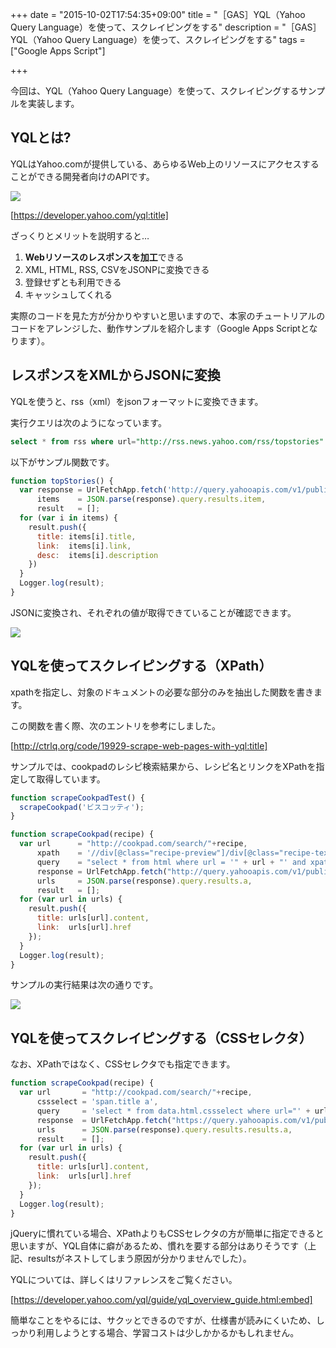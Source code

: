 +++
date = "2015-10-02T17:54:35+09:00"
title = "［GAS］YQL（Yahoo Query Language）を使って、スクレイピングをする"
description = "［GAS］YQL（Yahoo Query Language）を使って、スクレイピングをする"
tags = ["Google Apps Script"]

+++

今回は、YQL（Yahoo Query Language）を使って、スクレイピングするサンプルを実装します。

## YQLとは?

YQLはYahoo.comが提供している、あらゆるWeb上のリソースにアクセスすることができる開発者向けのAPIです。

![](https://i.gyazo.com/0e36f30d127a2c3ffb5536c336bf7f19.png)

[https://developer.yahoo.com/yql:title]

ざっくりとメリットを説明すると…

1. <b>Webリソースのレスポンスを加工</b>できる
2. XML, HTML, RSS, CSVをJSONPに変換できる
3. 登録せずとも利用できる
4. キャッシュしてくれる

実際のコードを見た方が分かりやすいと思いますので、本家のチュートリアルのコードをアレンジした、動作サンプルを紹介します（Google Apps Scriptとなります）。

## レスポンスをXMLからJSONに変換

YQLを使うと、rss（xml）をjsonフォーマットに変換できます。

実行クエリは次のようになっています。

```sql
select * from rss where url="http://rss.news.yahoo.com/rss/topstories"
```

以下がサンプル関数です。

```javascript
function topStories() {
  var response = UrlFetchApp.fetch('http://query.yahooapis.com/v1/public/yql?q=select%20*%20from%20rss%20where%20url%3D%22http%3A%2F%2Frss.news.yahoo.com%2Frss%2Ftopstories%22&format=json'),
      items    = JSON.parse(response).query.results.item,
      result   = [];
  for (var i in items) {
    result.push({
      title: items[i].title,
      link:  items[i].link,
      desc:  items[i].description
    })
  }
  Logger.log(result);
}
```

JSONに変換され、それぞれの値が取得できていることが確認できます。

![](https://i.gyazo.com/38fca9f9dfdc09acc775c3e81f686221.png)

## YQLを使ってスクレイピングする（XPath）

xpathを指定し、対象のドキュメントの必要な部分のみを抽出した関数を書きます。

この関数を書く際、次のエントリを参考にしました。

[http://ctrlq.org/code/19929-scrape-web-pages-with-yql:title]

サンプルでは、cookpadのレシピ検索結果から、レシピ名とリンクをXPathを指定して取得しています。

```javascript
function scrapeCookpadTest() {
  scrapeCookpad('ビスコッティ');
}

function scrapeCookpad(recipe) {
  var url      = "http://cookpad.com/search/"+recipe,
      xpath    = '//div[@class="recipe-preview"]/div[@class="recipe-text"]/span[1]/a',
      query    = "select * from html where url = '" + url + "' and xpath = '" + xpath + "'",
      response = UrlFetchApp.fetch("http://query.yahooapis.com/v1/public/yql?format=json&q="+encodeURIComponent(query)),
      urls     = JSON.parse(response).query.results.a,
      result   = [];
  for (var url in urls) {
    result.push({
      title: urls[url].content,
      link:  urls[url].href
    });
  }
  Logger.log(result);
}
```

サンプルの実行結果は次の通りです。

![](https://i.gyazo.com/2219053cf92789216ed6d4affd077bb3.png)

## YQLを使ってスクレイピングする（CSSセレクタ）

なお、XPathではなく、CSSセレクタでも指定できます。

```javascript
function scrapeCookpad(recipe) {
  var url       = "http://cookpad.com/search/"+recipe,
      cssselect = 'span.title a',
      query     = 'select * from data.html.cssselect where url="' + url + '" and css="' + cssselect + '"';
      response  = UrlFetchApp.fetch("https://query.yahooapis.com/v1/public/yql?format=json&env=store%3A%2F%2Fdatatables.org%2Falltableswithkeys&q="+encodeURIComponent(query)),
      urls      = JSON.parse(response).query.results.results.a,
      result    = [];
  for (var url in urls) {
    result.push({
      title: urls[url].content,
      link:  urls[url].href
    });
  }
  Logger.log(result);
}
```

jQueryに慣れている場合、XPathよりもCSSセレクタの方が簡単に指定できると思いますが、YQL自体に癖があるため、慣れを要する部分はありそうです（上記、resultsがネストしてしまう原因が分かりませんでした）。

YQLについては、詳しくはリファレンスをご覧ください。

[https://developer.yahoo.com/yql/guide/yql_overview_guide.html:embed]

簡単なことをやるには、サクッとできるのですが、仕様書が読みにくいため、しっかり利用しようとする場合、学習コストは少しかかるかもしれません。
